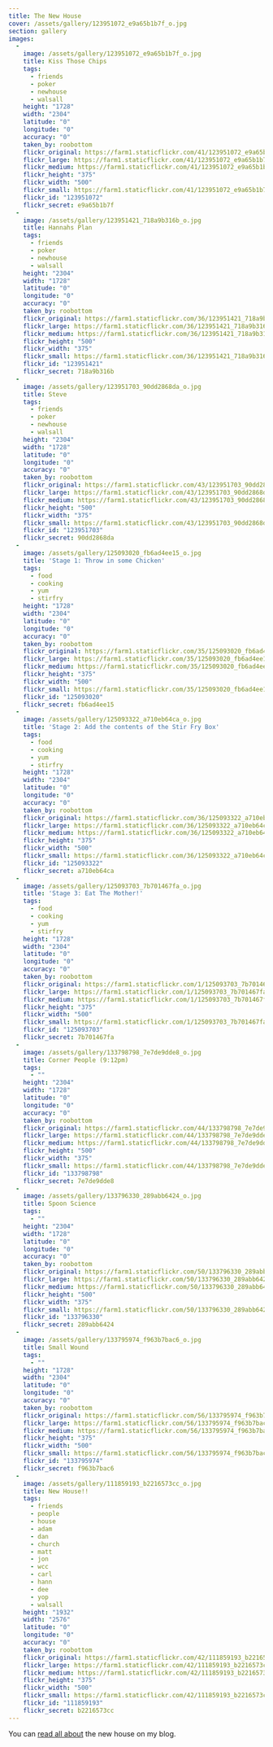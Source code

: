 ```yaml
---
title: The New House
cover: /assets/gallery/123951072_e9a65b1b7f_o.jpg
section: gallery
images:
  - 
    image: /assets/gallery/123951072_e9a65b1b7f_o.jpg
    title: Kiss Those Chips
    tags:
      - friends
      - poker
      - newhouse
      - walsall
    height: "1728"
    width: "2304"
    latitude: "0"
    longitude: "0"
    accuracy: "0"
    taken_by: roobottom
    flickr_original: https://farm1.staticflickr.com/41/123951072_e9a65b1b7f_o.jpg
    flickr_large: https://farm1.staticflickr.com/41/123951072_e9a65b1b7f_b.jpg
    flickr_medium: https://farm1.staticflickr.com/41/123951072_e9a65b1b7f.jpg
    flickr_height: "375"
    flickr_width: "500"
    flickr_small: https://farm1.staticflickr.com/41/123951072_e9a65b1b7f_m.jpg
    flickr_id: "123951072"
    flickr_secret: e9a65b1b7f
  - 
    image: /assets/gallery/123951421_718a9b316b_o.jpg
    title: Hannahs Plan
    tags:
      - friends
      - poker
      - newhouse
      - walsall
    height: "2304"
    width: "1728"
    latitude: "0"
    longitude: "0"
    accuracy: "0"
    taken_by: roobottom
    flickr_original: https://farm1.staticflickr.com/36/123951421_718a9b316b_o.jpg
    flickr_large: https://farm1.staticflickr.com/36/123951421_718a9b316b_b.jpg
    flickr_medium: https://farm1.staticflickr.com/36/123951421_718a9b316b.jpg
    flickr_height: "500"
    flickr_width: "375"
    flickr_small: https://farm1.staticflickr.com/36/123951421_718a9b316b_m.jpg
    flickr_id: "123951421"
    flickr_secret: 718a9b316b
  - 
    image: /assets/gallery/123951703_90dd2868da_o.jpg
    title: Steve
    tags:
      - friends
      - poker
      - newhouse
      - walsall
    height: "2304"
    width: "1728"
    latitude: "0"
    longitude: "0"
    accuracy: "0"
    taken_by: roobottom
    flickr_original: https://farm1.staticflickr.com/43/123951703_90dd2868da_o.jpg
    flickr_large: https://farm1.staticflickr.com/43/123951703_90dd2868da_b.jpg
    flickr_medium: https://farm1.staticflickr.com/43/123951703_90dd2868da.jpg
    flickr_height: "500"
    flickr_width: "375"
    flickr_small: https://farm1.staticflickr.com/43/123951703_90dd2868da_m.jpg
    flickr_id: "123951703"
    flickr_secret: 90dd2868da
  - 
    image: /assets/gallery/125093020_fb6ad4ee15_o.jpg
    title: 'Stage 1: Throw in some Chicken'
    tags:
      - food
      - cooking
      - yum
      - stirfry
    height: "1728"
    width: "2304"
    latitude: "0"
    longitude: "0"
    accuracy: "0"
    taken_by: roobottom
    flickr_original: https://farm1.staticflickr.com/35/125093020_fb6ad4ee15_o.jpg
    flickr_large: https://farm1.staticflickr.com/35/125093020_fb6ad4ee15_b.jpg
    flickr_medium: https://farm1.staticflickr.com/35/125093020_fb6ad4ee15.jpg
    flickr_height: "375"
    flickr_width: "500"
    flickr_small: https://farm1.staticflickr.com/35/125093020_fb6ad4ee15_m.jpg
    flickr_id: "125093020"
    flickr_secret: fb6ad4ee15
  - 
    image: /assets/gallery/125093322_a710eb64ca_o.jpg
    title: 'Stage 2: Add the contents of the Stir Fry Box'
    tags:
      - food
      - cooking
      - yum
      - stirfry
    height: "1728"
    width: "2304"
    latitude: "0"
    longitude: "0"
    accuracy: "0"
    taken_by: roobottom
    flickr_original: https://farm1.staticflickr.com/36/125093322_a710eb64ca_o.jpg
    flickr_large: https://farm1.staticflickr.com/36/125093322_a710eb64ca_b.jpg
    flickr_medium: https://farm1.staticflickr.com/36/125093322_a710eb64ca.jpg
    flickr_height: "375"
    flickr_width: "500"
    flickr_small: https://farm1.staticflickr.com/36/125093322_a710eb64ca_m.jpg
    flickr_id: "125093322"
    flickr_secret: a710eb64ca
  - 
    image: /assets/gallery/125093703_7b701467fa_o.jpg
    title: 'Stage 3: Eat The Mother!'
    tags:
      - food
      - cooking
      - yum
      - stirfry
    height: "1728"
    width: "2304"
    latitude: "0"
    longitude: "0"
    accuracy: "0"
    taken_by: roobottom
    flickr_original: https://farm1.staticflickr.com/1/125093703_7b701467fa_o.jpg
    flickr_large: https://farm1.staticflickr.com/1/125093703_7b701467fa_b.jpg
    flickr_medium: https://farm1.staticflickr.com/1/125093703_7b701467fa.jpg
    flickr_height: "375"
    flickr_width: "500"
    flickr_small: https://farm1.staticflickr.com/1/125093703_7b701467fa_m.jpg
    flickr_id: "125093703"
    flickr_secret: 7b701467fa
  - 
    image: /assets/gallery/133798798_7e7de9dde8_o.jpg
    title: Corner People (9:12pm)
    tags:
      - ""
    height: "2304"
    width: "1728"
    latitude: "0"
    longitude: "0"
    accuracy: "0"
    taken_by: roobottom
    flickr_original: https://farm1.staticflickr.com/44/133798798_7e7de9dde8_o.jpg
    flickr_large: https://farm1.staticflickr.com/44/133798798_7e7de9dde8_b.jpg
    flickr_medium: https://farm1.staticflickr.com/44/133798798_7e7de9dde8.jpg
    flickr_height: "500"
    flickr_width: "375"
    flickr_small: https://farm1.staticflickr.com/44/133798798_7e7de9dde8_m.jpg
    flickr_id: "133798798"
    flickr_secret: 7e7de9dde8
  - 
    image: /assets/gallery/133796330_289abb6424_o.jpg
    title: Spoon Science
    tags:
      - ""
    height: "2304"
    width: "1728"
    latitude: "0"
    longitude: "0"
    accuracy: "0"
    taken_by: roobottom
    flickr_original: https://farm1.staticflickr.com/50/133796330_289abb6424_o.jpg
    flickr_large: https://farm1.staticflickr.com/50/133796330_289abb6424_b.jpg
    flickr_medium: https://farm1.staticflickr.com/50/133796330_289abb6424.jpg
    flickr_height: "500"
    flickr_width: "375"
    flickr_small: https://farm1.staticflickr.com/50/133796330_289abb6424_m.jpg
    flickr_id: "133796330"
    flickr_secret: 289abb6424
  - 
    image: /assets/gallery/133795974_f963b7bac6_o.jpg
    title: Small Wound
    tags:
      - ""
    height: "1728"
    width: "2304"
    latitude: "0"
    longitude: "0"
    accuracy: "0"
    taken_by: roobottom
    flickr_original: https://farm1.staticflickr.com/56/133795974_f963b7bac6_o.jpg
    flickr_large: https://farm1.staticflickr.com/56/133795974_f963b7bac6_b.jpg
    flickr_medium: https://farm1.staticflickr.com/56/133795974_f963b7bac6.jpg
    flickr_height: "375"
    flickr_width: "500"
    flickr_small: https://farm1.staticflickr.com/56/133795974_f963b7bac6_m.jpg
    flickr_id: "133795974"
    flickr_secret: f963b7bac6
  - 
    image: /assets/gallery/111859193_b2216573cc_o.jpg
    title: New House!!
    tags:
      - friends
      - people
      - house
      - adam
      - dan
      - church
      - matt
      - jon
      - wcc
      - carl
      - hann
      - dee
      - yop
      - walsall
    height: "1932"
    width: "2576"
    latitude: "0"
    longitude: "0"
    accuracy: "0"
    taken_by: roobottom
    flickr_original: https://farm1.staticflickr.com/42/111859193_b2216573cc_o.jpg
    flickr_large: https://farm1.staticflickr.com/42/111859193_b2216573cc_b.jpg
    flickr_medium: https://farm1.staticflickr.com/42/111859193_b2216573cc.jpg
    flickr_height: "375"
    flickr_width: "500"
    flickr_small: https://farm1.staticflickr.com/42/111859193_b2216573cc_m.jpg
    flickr_id: "111859193"
    flickr_secret: b2216573cc
---
```

You can <a href="http://www.roobottom.com/2006/03/13/theres-something-about-walsall/">read all about</a> the new house on my blog.